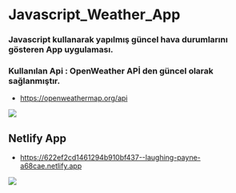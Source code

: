 #	Javascript_Weather_App

### Javascript kullanarak yapılmış güncel hava durumlarını gösteren App uygulaması.

### Kullanılan Api : OpenWeather APİ den güncel olarak sağlanmıştır.

* https://openweathermap.org/api

![](https://i.hizliresim.com/zlm5urr.PNG)

## Netlify App

- https://622ef2cd1461294b910bf437--laughing-payne-a68cae.netlify.app



![](https://i.hizliresim.com/gv5lbv4.PNG)

